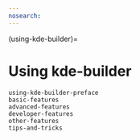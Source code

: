 ```yaml
---
nosearch:
---
```


(using-kde-builder)=
# Using kde-builder

```{toctree}
using-kde-builder-preface
basic-features
advanced-features
developer-features
other-features
tips-and-tricks
```
